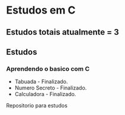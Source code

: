 # Estudos em C

## Estudos totais atualmente = 3

## Estudos

### Aprendendo o basico com C
* Tabuada - Finalizado.
* Numero Secreto - Finalizado.
* Calculadora - Finalizado.

Repositorio para estudos



